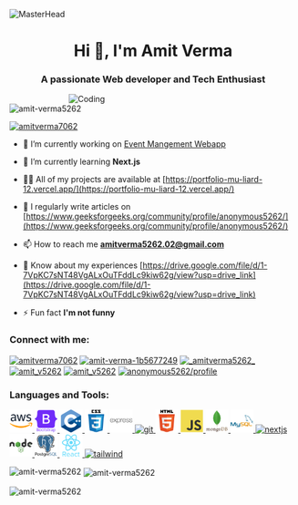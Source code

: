![MasterHead](https://drive.google.com/uc?export=view&id=1fBG56hqbq4ZqCf-lztzcqjxEnQ7Y29bq)

<h1 align="center">Hi 👋, I'm Amit Verma</h1>
<h3 align="center">A passionate Web developer and Tech Enthusiast</h3>
<img align="right" alt="Coding" width="400" src="https://drive.google.com/uc?export=view&id=1Hgu7CFSqnoRaBs_TXwVkTytDwSunoL5C" alt="My Image">

<p align="left"> <img src="https://komarev.com/ghpvc/?username=amit-verma5262&base=5000&label=Profile%20views&color=0e75b6&style=flat" alt="amit-verma5262" /> </p>

<p align="left"> <a href="https://twitter.com/amitverma7062" target="_blank"><img src="https://img.shields.io/twitter/follow/amitverma7062?logo=twitter&style=for-the-badge" alt="amitverma7062" /></a> </p>

- 🔭 I’m currently working on [Event Mangement Webapp](https://github.com/Amit-Verma5262/Event_Mangement.git)

- 🌱 I’m currently learning **Next.js**

- 👨‍💻 All of my projects are available at [https://portfolio-mu-liard-12.vercel.app/](https://portfolio-mu-liard-12.vercel.app/)

- 📝 I regularly write articles on [https://www.geeksforgeeks.org/community/profile/anonymous5262/](https://www.geeksforgeeks.org/community/profile/anonymous5262/)

- 📫 How to reach me **amitverma5262.02@gmail.com**

- 📄 Know about my experiences [https://drive.google.com/file/d/1-7VpKC7sNT48VgALxOuTFddLc9kiw62g/view?usp=drive_link](https://drive.google.com/file/d/1-7VpKC7sNT48VgALxOuTFddLc9kiw62g/view?usp=drive_link)

- ⚡ Fun fact **I'm not funny**

<h3 align="left">Connect with me:</h3>
<p align="left">
<a href="https://twitter.com/amitverma7062" target="_blank"><img align="center" src="https://raw.githubusercontent.com/rahuldkjain/github-profile-readme-generator/master/src/images/icons/Social/twitter.svg" alt="amitverma7062" height="30" width="40" /></a>
<a href="https://linkedin.com/in/amit-verma-1b5677249" target="_blank"><img align="center" src="https://raw.githubusercontent.com/rahuldkjain/github-profile-readme-generator/master/src/images/icons/Social/linked-in-alt.svg" alt="amit-verma-1b5677249" height="30" width="40" /></a>
<a href="https://instagram.com/_amitverma5262_" target="_blank"><img align="center" src="https://raw.githubusercontent.com/rahuldkjain/github-profile-readme-generator/master/src/images/icons/Social/instagram.svg" alt="_amitverma5262_" height="30" width="40" /></a>
<a href="https://www.codechef.com/users/amit_v5262" target="_blank"><img align="center" src="https://cdn.jsdelivr.net/npm/simple-icons@3.1.0/icons/codechef.svg" alt="amit_v5262" height="30" width="40" /></a>
<a href="https://www.leetcode.com/amit_v5262" target="_blank"><img align="center" src="https://raw.githubusercontent.com/rahuldkjain/github-profile-readme-generator/master/src/images/icons/Social/leet-code.svg" alt="amit_v5262" height="30" width="40" /></a>
<a href="https://auth.geeksforgeeks.org/user/anonymous5262/profile" target="_blank"><img align="center" src="https://raw.githubusercontent.com/rahuldkjain/github-profile-readme-generator/master/src/images/icons/Social/geeks-for-geeks.svg" alt="anonymous5262/profile" height="30" width="40" /></a>
</p>

<h3 align="left">Languages and Tools:</h3>
<p align="left"> <a href="https://aws.amazon.com" target="_blank" rel="noreferrer"> <img src="https://raw.githubusercontent.com/devicons/devicon/master/icons/amazonwebservices/amazonwebservices-original-wordmark.svg" alt="aws" width="40" height="40"/> </a> <a href="https://getbootstrap.com" target="_blank" rel="noreferrer"> <img src="https://raw.githubusercontent.com/devicons/devicon/master/icons/bootstrap/bootstrap-plain-wordmark.svg" alt="bootstrap" width="40" height="40"/> </a> <a href="https://www.w3schools.com/cpp/" target="_blank" rel="noreferrer"> <img src="https://raw.githubusercontent.com/devicons/devicon/master/icons/cplusplus/cplusplus-original.svg" alt="cplusplus" width="40" height="40"/> </a> <a href="https://www.w3schools.com/css/" target="_blank" rel="noreferrer"> <img src="https://raw.githubusercontent.com/devicons/devicon/master/icons/css3/css3-original-wordmark.svg" alt="css3" width="40" height="40"/> </a> <a href="https://expressjs.com" target="_blank" rel="noreferrer"> <img src="https://raw.githubusercontent.com/devicons/devicon/master/icons/express/express-original-wordmark.svg" alt="express" width="40" height="40"/> </a> <a href="https://git-scm.com/" target="_blank" rel="noreferrer"> <img src="https://www.vectorlogo.zone/logos/git-scm/git-scm-icon.svg" alt="git" width="40" height="40"/> </a> <a href="https://www.w3.org/html/" target="_blank" rel="noreferrer"> <img src="https://raw.githubusercontent.com/devicons/devicon/master/icons/html5/html5-original-wordmark.svg" alt="html5" width="40" height="40"/> </a> <a href="https://developer.mozilla.org/en-US/docs/Web/JavaScript" target="_blank" rel="noreferrer"> <img src="https://raw.githubusercontent.com/devicons/devicon/master/icons/javascript/javascript-original.svg" alt="javascript" width="40" height="40"/> </a> <a href="https://www.mongodb.com/" target="_blank" rel="noreferrer"> <img src="https://raw.githubusercontent.com/devicons/devicon/master/icons/mongodb/mongodb-original-wordmark.svg" alt="mongodb" width="40" height="40"/> </a> <a href="https://www.mysql.com/" target="_blank" rel="noreferrer"> <img src="https://raw.githubusercontent.com/devicons/devicon/master/icons/mysql/mysql-original-wordmark.svg" alt="mysql" width="40" height="40"/> </a> <a href="https://nextjs.org/" target="_blank" rel="noreferrer"> <img src="https://cdn.worldvectorlogo.com/logos/nextjs-2.svg" alt="nextjs" width="40" height="40"/> </a> <a href="https://nodejs.org" target="_blank" rel="noreferrer"> <img src="https://raw.githubusercontent.com/devicons/devicon/master/icons/nodejs/nodejs-original-wordmark.svg" alt="nodejs" width="40" height="40"/> </a> <a href="https://www.postgresql.org" target="_blank" rel="noreferrer"> <img src="https://raw.githubusercontent.com/devicons/devicon/master/icons/postgresql/postgresql-original-wordmark.svg" alt="postgresql" width="40" height="40"/> </a> <a href="https://reactjs.org/" target="_blank" rel="noreferrer"> <img src="https://raw.githubusercontent.com/devicons/devicon/master/icons/react/react-original-wordmark.svg" alt="react" width="40" height="40"/> </a> <a href="https://tailwindcss.com/" target="_blank" rel="noreferrer"> <img src="https://www.vectorlogo.zone/logos/tailwindcss/tailwindcss-icon.svg" alt="tailwind" width="40" height="40"/> </a> </p>

<p><img align="left" src="https://github-readme-stats.vercel.app/api/top-langs?username=amit-verma5262&show_icons=true&locale=en&layout=compact" alt="amit-verma5262" /></p>

<p>&nbsp;<img align="center" src="https://github-readme-stats.vercel.app/api?username=amit-verma5262&show_icons=true&locale=en" alt="amit-verma5262" /></p>

<p><img align="center" src="https://github-readme-streak-stats.herokuapp.com/?user=amit-verma5262&" alt="amit-verma5262" /></p>



